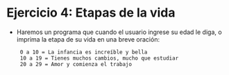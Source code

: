 # Ejercicio 4: Etapas de la vida
 * Haremos un programa que cuando el usuario ingrese su edad le
 diga, o imprima la etapa de su vida en una breve oración:
        
        0 a 10 = La infancia es increíble y bella
        10 a 19 = Tienes muchos cambios, mucho que estudiar
        20 a 29 = Amor y comienza el trabajo
